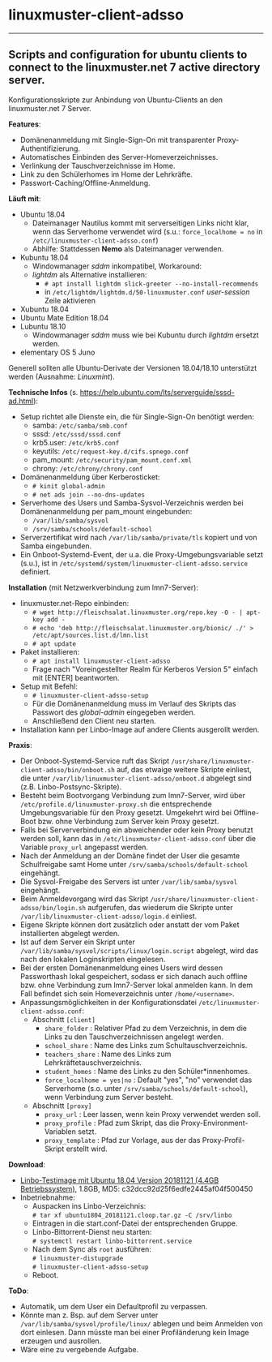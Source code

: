 # linuxmuster-client-adsso
---
Scripts and configuration for ubuntu clients to connect to the linuxmuster.net 7 active directory server.
---
Konfigurationsskripte zur Anbindung von Ubuntu-Clients an den linuxmuster.net 7 Server.

**Features**:
- Domänenanmeldung mit Single-Sign-On mit transparenter Proxy-Authentifizierung.
- Automatisches Einbinden des Server-Homeverzeichnisses.
- Verlinkung der Tauschverzeichnisse im Home.
- Link zu den Schülerhomes im Home der Lehrkräfte.
- Passwort-Caching/Offline-Anmeldung.

**Läuft mit**:
- Ubuntu 18.04
  - Dateimanager Nautilus kommt mit serverseitigen Links nicht klar, wenn das Serverhome verwendet wird (s.u.: `force_localhome = no` in `/etc/linuxmuster-client-adsso.conf`)
  - Abhilfe: Stattdessen **Nemo** als Dateimanager verwenden.
- Kubuntu 18.04
  - Windowmanager _sddm_ inkompatibel, Workaround:
  - _lightdm_ als Alternative installieren:
    - `# apt install lightdm slick-greeter --no-install-recommends`
    - in `/etc/lightdm/lightdm.d/50-linuxmuster.conf` _user-session_ Zeile aktivieren
- Xubuntu 18.04
- Ubuntu Mate Edition 18.04
- Lubuntu 18.10
  - Windowmanager _sddm_ muss wie bei Kubuntu durch _lightdm_ ersetzt werden.
- elementary OS 5 Juno  

Generell sollten alle Ubuntu-Derivate der Versionen 18.04/18.10 unterstützt werden (Ausnahme: _Linuxmint_).

**Technische Infos** (s. https://help.ubuntu.com/lts/serverguide/sssd-ad.html):
- Setup richtet alle Dienste ein, die für Single-Sign-On benötigt werden:
  - samba: `/etc/samba/smb.conf`
  - sssd: `/etc/sssd/sssd.conf`
  - krb5.user: `/etc/krb5.conf`
  - keyutils: `/etc/request-key.d/cifs.spnego.conf`
  - pam_mount: `/etc/security/pam_mount.conf.xml`
  - chrony: `/etc/chrony/chrony.conf`
- Domänenanmeldung über Kerberosticket:
  - `# kinit global-admin`
  - `# net ads join --no-dns-updates`
- Serverhome des Users und Samba-Sysvol-Verzeichnis werden bei Domänenanmeldung per pam_mount eingebunden:
  - `/var/lib/samba/sysvol`
  - `/srv/samba/schools/default-school`
- Serverzertifikat wird nach `/var/lib/samba/private/tls` kopiert und von Samba eingebunden.
- Ein Onboot-Systemd-Event, der u.a. die Proxy-Umgebungsvariable setzt (s.u.), ist in `/etc/systemd/system/linuxmuster-client-adsso.service` definiert.

**Installation** (mit Netzwerkverbindung zum lmn7-Server):
- linuxmuster.net-Repo einbinden:
  - `# wget http://fleischsalat.linuxmuster.org/repo.key -O - | apt-key add -`
  - `# echo 'deb http://fleischsalat.linuxmuster.org/bionic/ ./' > /etc/apt/sources.list.d/lmn.list`
  - `# apt update`
- Paket installieren:
  - `# apt install linuxmuster-client-adsso`
  - Frage nach "Voreingestellter Realm für Kerberos Version 5" einfach mit [ENTER] beantworten.
- Setup mit Befehl:
  - `# linuxmuster-client-adsso-setup`
  - Für die Domänenanmeldung muss im Verlauf des Skripts das Passwort des _global-admin_ eingegeben werden.
  - Anschließend den Client neu starten.
- Installation kann per Linbo-Image auf andere Clients ausgerollt werden.

**Praxis**:
- Der Onboot-Systemd-Service ruft das Skript `/usr/share/linuxmuster-client-adsso/bin/onboot.sh` auf, das etwaige weitere Skripte einliest, die unter `/var/lib/linuxmuster-client-adsso/onboot.d` abgelegt sind (z.B. Linbo-Postsync-Skripte).
- Besteht beim Bootvorgang Verbindung zum lmn7-Server, wird über `/etc/profile.d/linuxmuster-proxy.sh` die entsprechende Umgebungsvariable für den Proxy gesetzt. Umgekehrt wird bei Offline-Boot bzw. ohne Verbindung zum Server kein Proxy gesetzt.
- Falls bei Serververbindung ein abweichender oder kein Proxy benutzt werden soll, kann das in `/etc/linuxmuster-client-adsso.conf` über die Variable `proxy_url` angepasst werden.
- Nach der Anmeldung an der Domäne findet der User die gesamte Schulfreigabe samt Home unter `/srv/samba/schools/default-school` eingehängt.
- Die Sysvol-Freigabe des Servers ist unter `/var/lib/samba/sysvol` eingehängt.
- Beim Anmeldevorgang wird das Skript `/usr/share/linuxmuster-client-adsso/bin/login.sh` aufgerufen, das wiederum die Skripte unter `/var/lib/linuxmuster-client-adsso/login.d` einliest.
- Eigene Skripte können dort zusätzlich oder anstatt der vom Paket installierten abgelegt werden.
- Ist auf dem Server ein Skript unter `/var/lib/samba/sysvol/scripts/linux/login.script` abgelegt, wird das nach den lokalen Loginskripten eingelesen.
- Bei der ersten Domänenanmeldung eines Users wird dessen Passworthash lokal gespeichert, sodass er sich danach auch offline bzw. ohne Verbindung zum lmn7-Server lokal anmelden kann. In dem Fall befindet sich sein Homeverzeichnis unter `/home/<username>`.
- Anpassungsmöglichkeiten in der Konfigurationsdatei `/etc/linuxmuster-client-adsso.conf`:
  - Abschnitt `[client]`
    - `share_folder` : Relativer Pfad zu dem Verzeichnis, in dem die Links zu den Tauschverzeichnissen angelegt werden.
    - `school_share` : Name des Links zum Schultauschverzeichnis.
    - `teachers_share` : Name des Links zum Lehrkräftetauschverzeichnis.
    - `student_homes` : Name des Links zu den Schüler*innenhomes.
    - `force_localhome = yes|no` : Default "yes", "no" verwendet das Serverhome (s.o. unter `/srv/samba/schools/default-school`), wenn Verbindung zum Server besteht.
  - Abschnitt `[proxy]`
    - `proxy_url` : Leer lassen, wenn kein Proxy verwendet werden soll.
    - `proxy_profile` : Pfad zum Skript, das die Proxy-Environment-Variablen setzt.
    - `proxy_template` : Pfad zur Vorlage, aus der das Proxy-Profil-Skript erstellt wird.

**Download**:
- [Linbo-Testimage mit Ubuntu 18.04 Version 20181121 (4.4GB Betriebssystem)](http://fleischsalat.linuxmuster.org/ova/ubuntu1804_20181121.cloop.tar.gz), 1.8GB, MD5: c32dcc92d25f6edfe2445af04f500450
- Inbetriebnahme:
  - Auspacken ins Linbo-Verzeichnis:  
  `# tar xf ubuntu1804_20181121.cloop.tar.gz -C /srv/linbo`
  - Eintragen in die start.conf-Datei der entsprechenden Gruppe.
  - Linbo-Bittorrent-Dienst neu starten:  
  `# systemctl restart linbo-bittorrent.service`
  - Nach dem Sync als `root` ausführen:  
  `# linuxmuster-distupgrade`  
  `# linuxmuster-client-adsso-setup`
  - Reboot.

**ToDo**:
- Automatik, um dem User ein Defaultprofil zu verpassen.
- Könnte man z. Bsp. auf dem Server unter `/var/lib/samba/sysvol/profile/linux/` ablegen und beim Anmelden von dort einlesen. Dann müsste man bei einer Profiländerung kein Image erzeugen und ausrollen.
- Wäre eine zu vergebende Aufgabe.
